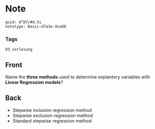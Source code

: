 # Note
```
guid: d^Df/#d.Vi
notetype: Basic-d7a3e-4ce08
```

### Tags
```
03_vorlesung
```

## Front
Name the <b>three methods</b> used to determine explantory
variables with <b>Linear Regression models</b>?

## Back
<div>
  <div>
    <ul>
      <li>Stepwise inclusion regression method
      <li>Stepwise exclusion regression method
      <li>Standard stepwise regression method
    </ul>
  </div>
</div>
